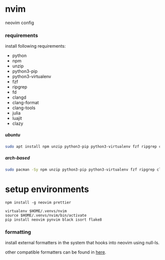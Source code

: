 # nvim

neovim config

### requirements

install following requirements:

- python
- npm
- unzip
- python3-pip
- python3-virtualenv
- fzf
- ripgrep
- fd
- clangd
- clang-format
- clang-tools
- julia
- luajit
- clazy

##### ubuntu

```bash
sudo apt install npm unzip python3-pip python3-virtualenv fzf ripgrep clangd clang-format clang-tools julia luajit
```

##### arch-based

```bash
sudo pacman -Sy npm unzip python3-pip python3-virtualenv fzf ripgrep clangd clang-format clang-tools julia luajit
```

# setup environments

```
npm install -g neovim prettier
```

```
virtualenv $HOME/.venvs/nvim
source $HOME/.venvs/nvim/bin/activate
pip install neovim pynvim black isort flake8
```

### formatting

install external formatters in the system that hooks into neovim using null-ls.

other compatible formatters can be found in [here](https://github.com/jose-elias-alvarez/null-ls.nvim/tree/main/lua/null-ls/builtins/formatting).
